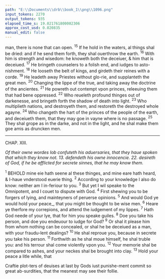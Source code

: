 ```yaml
---
path: "E:\\Documents\\drb\\book_1\\png\\1096.png"
input_tokens: 2270
output_tokens: 935
elapsed_time_s: 19.021761800002306
approx_cost_usd: 0.020835
manual_edit: false
---
```

man, there is none that can open. <sup>15</sup> If he hold in the waters, al things shal be dried: and if he send them forth, they shal ouerthrow the earth. <sup>16</sup> With him is strength and wisedom: he knoweth both the deceiuer, & him that is deceiued. <sup>17</sup> He bringeth counselers to a folish end, and iudges to asto-nishment. <sup>18</sup> He looseth the belt of kings, and girdeth their reines with a corde. <sup>19</sup> He leadeth away Priestes without glo-rie, and supplanteth the great men. <sup>20</sup> Changing the lippe of the true, and taking away the doctrine of the ancientes. <sup>21</sup> He powreth out contempt vpon princes, releeuing them that had bene oppressed. <sup>22</sup> Who reueleth profound thinges out of darkenesse, and bringeth forth the shadow of death into light. <sup>23</sup> Who multiplieth nations, and destroyeth them, and restoreth the destroyed whole agayne. <sup>24</sup> Who changeth the hart of the princes of the people of the earth, and deceiueth them, that they may goe in vayne where is no passage. <sup>25</sup> They shal grope as in the darke, and not in the light, and he shal make them goe amis as druncken men.

<hr>

CHAP. XIII.

*Of their owne wordes Iob confuteth his aduersaries, that they haue spoken that which they know not. 13. defendeth his owne innocencie. 22. desireth of God, if he be afflicted for secrete sinnes, that he may know them.*

<sup>1</sup> BEHOLD mine eie hath seene al these thinges, and mine eare hath heard, & I-haue vnderstood euerie thing. <sup>2</sup> According to your knowledge I also do know: neither am I in-feriour to you. <sup>3</sup> But yet I wil speake to the Omnipotent, and I couet to dispute with God. <sup>4</sup> First shewing you to be forgers of lying, and mainteyners of peruerse opinions. <sup>5</sup> And would God ye would hold your peace_, that you might be thought to be wise men. <sup>6</sup> Heare ye therfore my correpions, and attend the iudgement of my lippes. <sup>7</sup> Hath God neede of your lye, that for him you speake guiles. <sup>8</sup> Doe you take his person, and doe you endeuour to iudge for God? <sup>9</sup> Or shal it please him from whom nothing can be concealed, or shal he be deceiued as a man, with your fraudu-lent dealings? <sup>10</sup> He shal reproue you, because in secrete you take his person. <sup>11</sup> Forthwith as he shal moue himself, he shal truble you: and his terrour shal come violently vpon you. <sup>12</sup> Your memorie shal be compared to ashes, and your neckes shal be brought into clay. <sup>13</sup> Hold your peace a litle while, that

<aside>Craftie plot-ters of deuises at last by Gods iust punishe-ment commit so great ab-surdities, that the meanest may see their follie.</aside>

[^1]: Iobs state of sinne or inno-cencie was best knowen to God, next to his owne conscience, not at al to his aduersaries, that presumed to iudge ther-of.